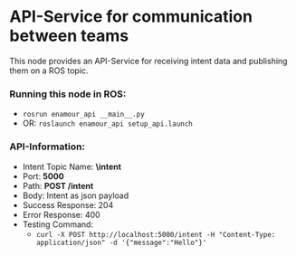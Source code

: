 # API-Service for communication between teams

This node provides an API-Service for receiving intent data and publishing
them on a ROS topic.

### Running this node in ROS:
- `rosrun enamour_api __main__.py`
- OR: `roslaunch enamour_api setup_api.launch`

### API-Information:
- Intent Topic Name: __\intent__
- Port: __5000__
- Path: __POST /intent__
- Body: Intent as json payload
- Success Response: 204
- Error Response: 400
- Testing Command:
  - `curl -X POST http://localhost:5000/intent -H "Content-Type: application/json" -d '{"message":"Hello"}'`